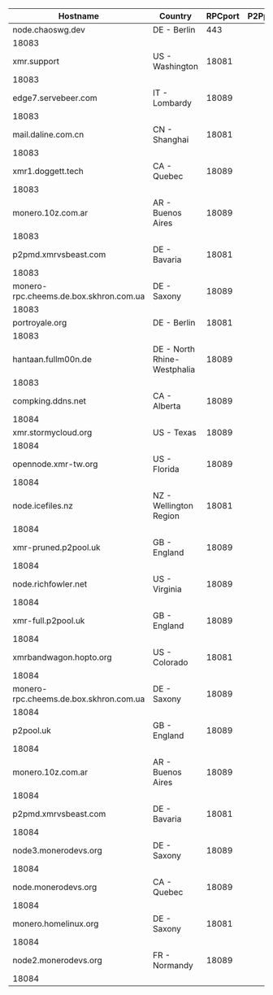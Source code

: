 Hostname | Country | RPCport | P2Pport
--- | --- | --- | ---
node.chaoswg.dev | DE - Berlin | 443
 | 18083
xmr.support | US - Washington | 18081
 | 18083
edge7.servebeer.com | IT - Lombardy | 18089
 | 18083
mail.daline.com.cn | CN - Shanghai | 18081
 | 18083
xmr1.doggett.tech | CA - Quebec | 18089
 | 18083
monero.10z.com.ar | AR - Buenos Aires | 18089
 | 18083
p2pmd.xmrvsbeast.com | DE - Bavaria | 18081
 | 18083
monero-rpc.cheems.de.box.skhron.com.ua | DE - Saxony | 18089
 | 18083
portroyale.org | DE - Berlin | 18081
 | 18083
hantaan.fullm00n.de | DE - North Rhine-Westphalia | 18089
 | 18083
compking.ddns.net | CA - Alberta | 18089
 | 18084
xmr.stormycloud.org | US - Texas | 18089
 | 18084
opennode.xmr-tw.org | US - Florida | 18089
 | 18084
node.icefiles.nz | NZ - Wellington Region | 18081
 | 18084
xmr-pruned.p2pool.uk | GB - England | 18089
 | 18084
node.richfowler.net | US - Virginia | 18089
 | 18084
xmr-full.p2pool.uk | GB - England | 18089
 | 18084
xmrbandwagon.hopto.org | US - Colorado | 18081
 | 18084
monero-rpc.cheems.de.box.skhron.com.ua | DE - Saxony | 18089
 | 18084
p2pool.uk | GB - England | 18089
 | 18084
monero.10z.com.ar | AR - Buenos Aires | 18089
 | 18084
p2pmd.xmrvsbeast.com | DE - Bavaria | 18081
 | 18084
node3.monerodevs.org | DE - Saxony | 18089
 | 18084
node.monerodevs.org | CA - Quebec | 18089
 | 18084
monero.homelinux.org | DE - Saxony | 18081
 | 18084
node2.monerodevs.org | FR - Normandy | 18089
 | 18084
